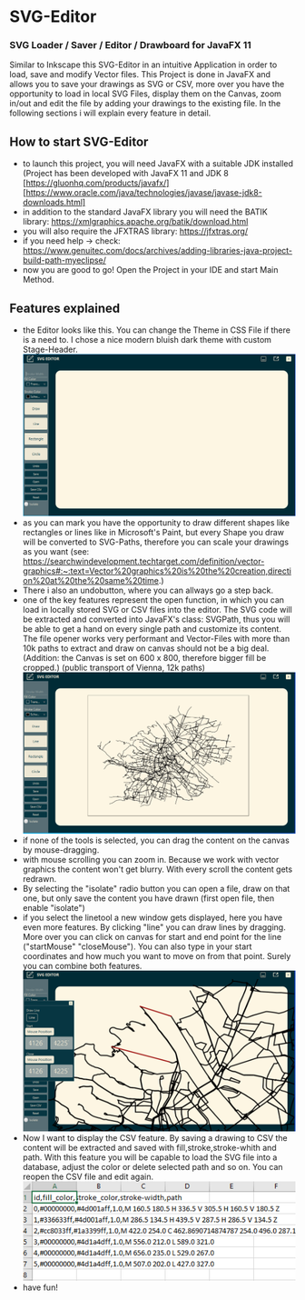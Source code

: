# SVG-Editor
### SVG Loader / Saver / Editor / Drawboard for JavaFX 11

Similar to Inkscape this SVG-Editor in an intuitive Application in order to load, save and modify Vector files. This Project is done in JavaFX and allows you to save your drawings as SVG or CSV, more over you have the opportunity to load in local SVG Files, display them on the Canvas, zoom in/out and edit the file by adding your drawings to the existing file. In the following sections i will explain every feature in detail.

## How to start SVG-Editor
- to launch this project, you will need JavaFX with a suitable JDK installed (Project has been developed with JavaFX 11 and JDK 8 [https://gluonhq.com/products/javafx/] [https://www.oracle.com/java/technologies/javase/javase-jdk8-downloads.html]
- in addition to the standard JavaFX library you will need the BATIK library: https://xmlgraphics.apache.org/batik/download.html
- you will also require the JFXTRAS library: https://jfxtras.org/
- if you need help -> check: https://www.genuitec.com/docs/archives/adding-libraries-java-project-build-path-myeclipse/
- now you are good to go! Open the Project in your IDE and start Main Method.

## Features explained
- the Editor looks like this. You can change the Theme in CSS File if there is a need to. I chose a nice modern bluish dark theme with custom Stage-Header.
![alt text](https://github.com/lukasthekid/SVG-Editor/blob/master/Screenshots/Overview.PNG)
- as you can mark you have the opportunity to draw different shapes like rectangles or lines like in Microsoft's Paint, but every Shape you draw will be converted to SVG-Paths, therefore you can scale your drawings as you want (see: https://searchwindevelopment.techtarget.com/definition/vector-graphics#:~:text=Vector%20graphics%20is%20the%20creation,direction%20at%20the%20same%20time.)
- There i also an undobutton, where you can allways go a step back.
- one of the key features represent the open function, in which you can load in locally stored SVG or CSV files into the editor. The SVG code will be extracted and converted into JavaFX's class: SVGPath, thus you will be able to get a hand on every single path and customize its content. The file opener works very performant and Vector-Files with more than 10k paths to extract and draw on canvas should not be a big deal. (Addition: the Canvas is set on 600 x 800, therefore bigger fill be cropped.)
(public transport of Vienna, 12k paths)
![alt text](https://github.com/lukasthekid/SVG-Editor/blob/master/Screenshots/OpenSvg.PNG)
- if none of the tools is selected, you can drag the content on the canvas by mouse-dragging.
- with mouse scrolling you can zoom in. Because we work with vector graphics the content won't get blurry. With every scroll the content gets redrawn.
- By selecting the "isolate" radio button you can open a file, draw on that one, but only save the content you have drawn (first open file, then enable "isolate")
- if you select the linetool a new window gets displayed, here you have even more features. By clicking "line" you can draw lines by dragging. More over you can click on canvas for start and end point for the line ("startMouse" "closeMouse"). You can also type in your start coordinates and how much you want to move on from that point. Surely you can combine both features.
![alt text](https://github.com/lukasthekid/SVG-Editor/blob/master/Screenshots/LineController.PNG)
- Now I want to display the CSV feature. By saving a drawing to CSV the content will be extracted and saved with fill,stroke,stroke-whith and path. With this feature you will be capable to load the SVG file into a database, adjust the color or delete selected path and so on. You can reopen the CSV file and edit again.
![alt text](https://github.com/lukasthekid/SVG-Editor/blob/master/Screenshots/CsV.PNG)
- have fun!
